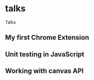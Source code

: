 # talks
Talks

## My first Chrome Extension


## Unit testing in JavaScript


## Working with canvas API
